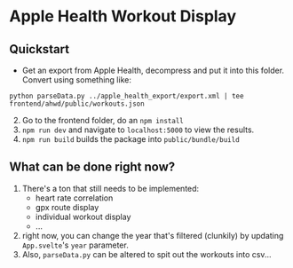 # Apple Health Workout Display

## Quickstart

- Get an export from Apple Health, decompress and put it into this folder. Convert using something like:

```
python parseData.py ../apple_health_export/export.xml | tee frontend/ahwd/public/workouts.json
```

2. Go to the frontend folder, do an `npm install`
3. `npm run dev` and navigate to `localhost:5000` to view the results.
4. `npm run build` builds the package into `public/bundle/build`

## What can be done right now?

1. There's a ton that still needs to be implemented:
   - heart rate correlation
   - gpx route display
   - individual workout display
   - ...
2. right now, you can change the year that's filtered (clunkily) by updating `App.svelte`'s `year` parameter.
3. Also, `parseData.py` can be altered to spit out the workouts into csv...
